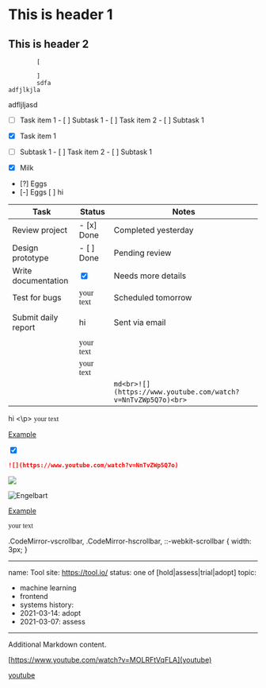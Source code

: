 # This is header 1
## This is header 2

			[ 
			
			]
			sdfa
	adfjlkjla
adfljljasd


- [ ] Task item 1 - [ ] Subtask 1 - [ ] Task item 2 - [ ] Subtask 1

- [x] Task item 1 
- [ ] Subtask 1 - [ ] Task item 2 - [ ] Subtask 1


- [x] Milk 
- [?] Eggs 
- [-] Eggs
[ ] hi

| Task                | Status                                              | Notes                                                            |
| ------------------- | --------------------------------------------------- | ---------------------------------------------------------------- |
| Review project      | - [x] Done                                          | Completed yesterday                                              |
| Design prototype    | - [ ] Done                                          | Pending review                                                   |
| Write documentation | <input type="checkbox" checked/>                    | Needs more details                                               |
| Test for bugs       | <span style="font-family: cursive">your text</span> | Scheduled tomorrow                                               |
| Submit daily report | <p> hi </p>                                         | Sent via email                                                   |
|                     | <span style="font-family: cursive">your text</span> |                                                                  |
|                     | <span style="font-family: cursive">your text</span> |                                                                  |
|                     |                                                     | ```md<br>![](https://www.youtube.com/watch?v=NnTvZWp5Q7o)<br>``` |

<p> hi <\p>
<span style="font-family: cursive">your text</span>


<u>Example</u>

<input type="checkbox" checked/>


```md
![](https://www.youtube.com/watch?v=NnTvZWp5Q7o)
```


![](https://www.youtube.com/watch?v=NnTvZWp5Q7o)

![Engelbart](https://history-computer.com/ModernComputer/Basis/images/Engelbart.jpg)


<u>Example</u>


<span style="font-family: cursive">your text</span>


.CodeMirror-vscrollbar,
.CodeMirror-hscrollbar,
::-webkit-scrollbar {
  width: 3px;
}

---
name: Tool
site: https://tool.io/
status: one of [hold|assess|trial|adopt]
topic: 
 - machine learning
 - frontend
 - systems
history:
  - 2021-03-14: adopt
  - 2021-03-07: assess
---

Additional Markdown content.


[https://www.youtube.com/watch?v=MOLRFtVqFLA](youtube)

[youtube](https://www.youtube.com/watch?v=MOLRFtVqFLA)